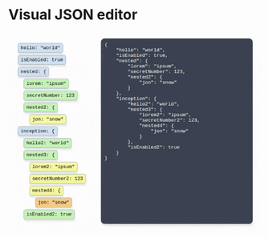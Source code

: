 # Visual JSON editor

![](https://raw.githubusercontent.com/Vitaly-Rudenko/json-editor/develop/screencap.gif)
